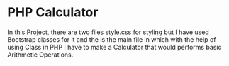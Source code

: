 # PHP Calculator
In this Project, there are two files style.css for styling but I have used Bootstrap classes for it and the is the main file in 
which with the help of using Class in PHP I have to make a Calculator that would performs basic Arithmetic Operations.
